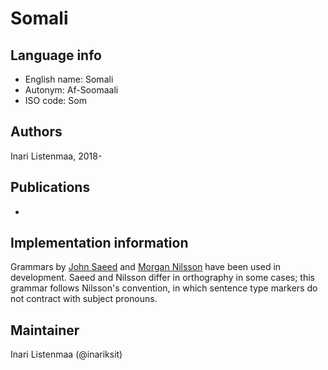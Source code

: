 # Somali

## Language info

* English name: Somali
* Autonym: Af-Soomaali
* ISO code: Som

## Authors

Inari Listenmaa, 2018-

## Publications

-

## Implementation information

Grammars by [John Saeed](https://benjamins.com/catalog/loall.10) and [Morgan Nilsson](http://morgannilsson.se/Kort%20somalisk%20grammatik.pdf) have been used
in development. Saeed and Nilsson differ in orthography in some cases;
this grammar follows Nilsson's convention, in which sentence type markers
do not contract with subject pronouns.

## Maintainer

Inari Listenmaa (@inariksit)
